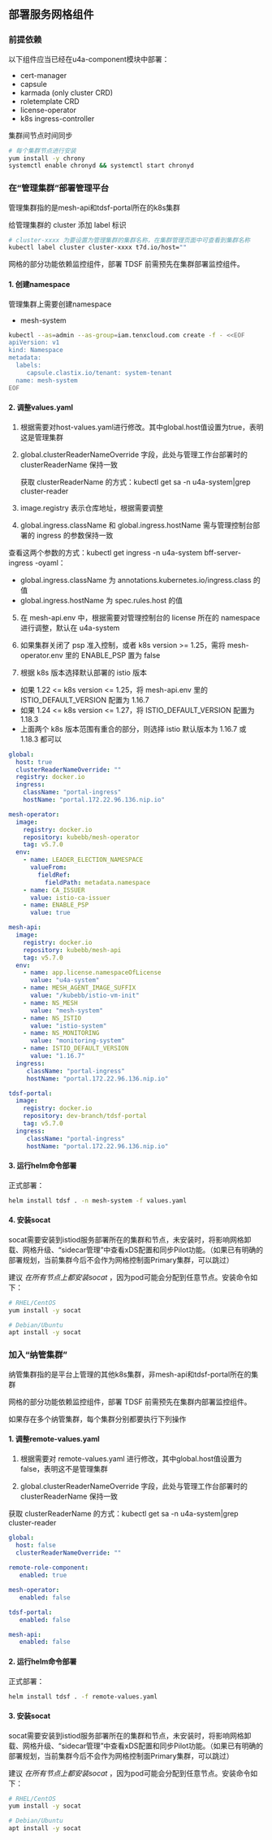 ## 部署服务网格组件

### 前提依赖

以下组件应当已经在u4a-component模块中部署：

- cert-manager
- capsule
- karmada (only cluster CRD)
- roletemplate CRD
- license-operator
- k8s ingress-controller

集群间节点时间同步

```bash
# 每个集群节点进行安装
yum install -y chrony
systemctl enable chronyd && systemctl start chronyd
```

### 在“管理集群”部署管理平台

管理集群指的是mesh-api和tdsf-portal所在的k8s集群

给管理集群的 cluster 添加 label 标识

```bash
# cluster-xxxx 为要设置为管理集群的集群名称，在集群管理页面中可查看到集群名称
kubectl label cluster cluster-xxxx t7d.io/host=""
```

网格的部分功能依赖监控组件，部署 TDSF 前需预先在集群部署监控组件。

#### 1. 创建namespace

管理集群上需要创建namespace

- mesh-system

```bash
kubectl --as=admin --as-group=iam.tenxcloud.com create -f - <<EOF
apiVersion: v1
kind: Namespace
metadata:
  labels:
     capsule.clastix.io/tenant: system-tenant
  name: mesh-system
EOF
```

#### 2. 调整values.yaml

1. 根据需要对host-values.yaml进行修改。其中global.host值设置为true，表明这是管理集群

2. global.clusterReaderNameOverride 字段，此处与管理工作台部署时的 clusterReaderName 保持一致

   获取 clusterReaderName 的方式：kubectl get sa -n u4a-system|grep cluster-reader

3. image.registry 表示仓库地址，根据需要调整

4. global.ingress.className 和 global.ingress.hostName 需与管理控制台部署的 ingress 的参数保持一致

查看这两个参数的方式：kubectl get ingress -n u4a-system bff-server-ingress -oyaml：

* global.ingress.className 为 annotations.kubernetes.io/ingress.class 的值
* global.ingress.hostName 为 spec.rules.host 的值

5. 在 mesh-api.env 中，根据需要对管理控制台的 license 所在的 namespace 进行调整，默认在 u4a-system

6. 如果集群关闭了 psp 准入控制，或者 k8s version >= 1.25，需将 mesh-operator.env 里的 ENABLE_PSP 置为 false

7. 根据 k8s 版本选择默认部署的 istio 版本

* 如果 1.22 <= k8s version <= 1.25，将 mesh-api.env 里的 ISTIO_DEFAULT_VERSION 配置为 1.16.7
* 如果 1.24 <= k8s version <= 1.27，将 ISTIO_DEFAULT_VERSION 配置为 1.18.3
* 上面两个 k8s 版本范围有重合的部分，则选择 istio 默认版本为 1.16.7 或 1.18.3 都可以

```yaml
global:
  host: true
  clusterReaderNameOverride: ""
  registry: docker.io
  ingress:
    className: "portal-ingress"
    hostName: "portal.172.22.96.136.nip.io"

mesh-operator:
  image:
    registry: docker.io
    repository: kubebb/mesh-operator
    tag: v5.7.0
  env:
    - name: LEADER_ELECTION_NAMESPACE
      valueFrom:
        fieldRef:
          fieldPath: metadata.namespace
    - name: CA_ISSUER
      value: istio-ca-issuer
    - name: ENABLE_PSP
      value: true

mesh-api:
  image:
    registry: docker.io
    repository: kubebb/mesh-api
    tag: v5.7.0
  env:
    - name: app.license.namespaceOfLicense
      value: "u4a-system"
    - name: MESH_AGENT_IMAGE_SUFFIX
      value: "/kubebb/istio-vm-init"
    - name: NS_MESH
      value: "mesh-system"
    - name: NS_ISTIO
      value: "istio-system"
    - name: NS_MONITORING
      value: "monitoring-system"
    - name: ISTIO_DEFAULT_VERSION
      value: "1.16.7"
  ingress:
     className: "portal-ingress"
     hostName: "portal.172.22.96.136.nip.io"

tdsf-portal:
  image:
    registry: docker.io
    repository: dev-branch/tdsf-portal
    tag: v5.7.0
  ingress:
     className: "portal-ingress"
     hostName: "portal.172.22.96.136.nip.io"
```

#### 3. 运行helm命令部署

正式部署：

```bash
helm install tdsf . -n mesh-system -f values.yaml
```

#### 4. 安装socat

socat需要安装到istiod服务部署所在的集群和节点，未安装时，将影响网格卸载、网格升级、“sidecar管理”中查看xDS配置和同步Pilot功能。（如果已有明确的部署规划，当前集群今后不会作为网格控制面Primary集群，可以跳过）

建议 *在所有节点上都安装socat* ，因为pod可能会分配到任意节点。安装命令如下：

```bash
# RHEL/CentOS
yum install -y socat

# Debian/Ubuntu
apt install -y socat
```

### 加入“纳管集群”

纳管集群指的是平台上管理的其他k8s集群，非mesh-api和tdsf-portal所在的集群

网格的部分功能依赖监控组件，部署 TDSF 前需预先在集群内部署监控组件。

如果存在多个纳管集群，每个集群分别都要执行下列操作


#### 1. 调整remote-values.yaml

1. 根据需要对 remote-values.yaml 进行修改，其中global.host值设置为false，表明这不是管理集群

2. global.clusterReaderNameOverride 字段，此处与管理工作台部署时的 clusterReaderName 保持一致

获取 clusterReaderName 的方式：kubectl get sa -n u4a-system|grep cluster-reader


```yaml
global:
  host: false
  clusterReaderNameOverride: ""
  
remote-role-component:
   enabled: true

mesh-operator:
   enabled: false

tdsf-portal:
   enabled: false

mesh-api:
   enabled: false
```

#### 2. 运行helm命令部署

正式部署：

```bash
helm install tdsf . -f remote-values.yaml
```

#### 3. 安装socat

socat需要安装到istiod服务部署所在的集群和节点，未安装时，将影响网格卸载、网格升级、“sidecar管理”中查看xDS配置和同步Pilot功能。（如果已有明确的部署规划，当前集群今后不会作为网格控制面Primary集群，可以跳过）

建议 *在所有节点上都安装socat* ，因为pod可能会分配到任意节点。安装命令如下：

```bash
# RHEL/CentOS
yum install -y socat

# Debian/Ubuntu
apt install -y socat
```

